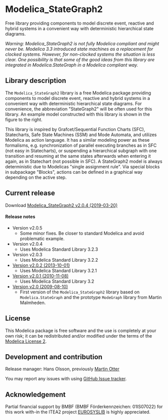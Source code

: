 # Modelica_StateGraph2

Free library providing components to model discrete event, reactive and hybrid systems in a convenient way with deterministic hierarchical state diagrams.

*Warning: Modelica_StateGraph2 is not fully Modelica compliant and might never be. Modelica 3.3 introduced state machines as a replacement for clocked systems. However, for non-clocked systems the situation is less clear. One possibility is that some of the good ideas from this library are integrated in Modelica.StateGraph in a Modelica compliant way.*

## Library description

The `Modelica_StateGraph2` library is a free Modelica package providing components to model discrete event, reactive and hybrid systems in a convenient way with deterministic hierarchical state diagrams. For convenience, the abbreviation "StateGraph2" will be often used for this library. An example model constructed with this library is shown in the figure to the right.

This library is inspired by Grafcet/Sequential Function Charts (SFC), Statecharts, Safe State Machines (SSM) and Mode Automata, and utilizes Modelica as action language. It has a similar modeling power as these formalisms, e.g. synchronization of parallel executing branches as in SFC (not easy in Statecharts), or suspending a hierarchical subgraph with one transition and resuming at the same states afterwards when entering it again, as in Statechart (not possible in SFC). A StateGraph2 model is always deterministic due to Modelicas "single assignment rule". Via special blocks in subpackage "Blocks", actions can be defined in a graphical way depending on the active step.

## Current release

Download [Modelica_StateGraph2 v2.0.4 (2019-03-20)](https://github.com/HansOlsson/Modelica_StateGraph2/releases/download/v2.0.4/Modelica_StateGraph2-release.zip)

#### Release notes
*  Version v2.0.5
   * Some minor fixes. Be closer to standard Modelica and avoid problematic example.
*  Version v2.0.4
   * Uses Modelica Standard Library 3.2.3
*  Version v2.0.3
   * Uses Modelica Standard Library 3.2.2
*  [Version v2.0.2 (2013-10-01)](../../archive/v2.0.2.zip)
   * Uses Modelica Standard Library 3.2.1
*  [Version v2.0.1 (2010-11-08)](../../archive/v2.0.1.zip)
   * Uses Modelica Standard Library 3.2
*  [Version v2.0 (2009-08-10)](../../archive/v2.0.1.zip)
   * First version of the `Modelica_StateGraph2` library based on `Modelica.StateGraph` and the prototype `ModeGraph` library from Martin Malmheden.

## License

This Modelica package is free software and the use is completely at your own risk;
it can be redistributed and/or modified under the terms of the [Modelica License 2](https://modelica.org/licenses/ModelicaLicense2).

## Development and contribution
Release manager: Hans Olsson, previously [Martin Otter](http://www.robotic.dlr.de/Martin.Otter)

You may report any issues with using [GitHub Issue tracker](https://github.com/HansOlsson/Modelica_StateGraph2/issues).

## Acknowledgement
Partial financial support by BMBF (BMBF Förderkennzeichen: 01IS07022) for this work with-in the ITEA2 project [EUROSYSLIB](https://modelica.org/publications/newsletters/2009-1/index_html#eurosyslib) is highly appreciated.
